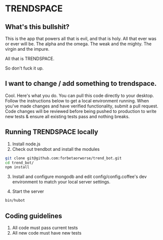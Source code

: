 # TRENDSPACE

## What's this bullshit?

This is the app that powers all that is evil, and that is holy. All that ever was or ever will be. The alpha and the omega. The weak and the mighty. The virgin and the impure. 

All that is TRENDSPACE.

So don't fuck it up.

## I want to change / add something to trendspace.

Cool. Here's what you do. You can pull this code directly to your desktop. Follow the instructions below to get a local environment running. When you've made changes and have verified functionality, submit a pull request. Code changes will be reviewed before being pushed to production to write new tests & ensure all existing tests pass and nothing breaks.

## Running TRENDSPACE locally

1. Install node.js
2. Check out trendbot and install the modules

```bash
git clone git@github.com:forbetaorworse/trend_bot.git
cd trend_bot/
npm install
```

3. Install and configure mongodb and edit config/config.coffee's dev environment to match your local server settings.

4. Start the server

```bash
bin/hubot
```

## Coding guidelines

1. All code must pass current tests
2. All new code must have new tests